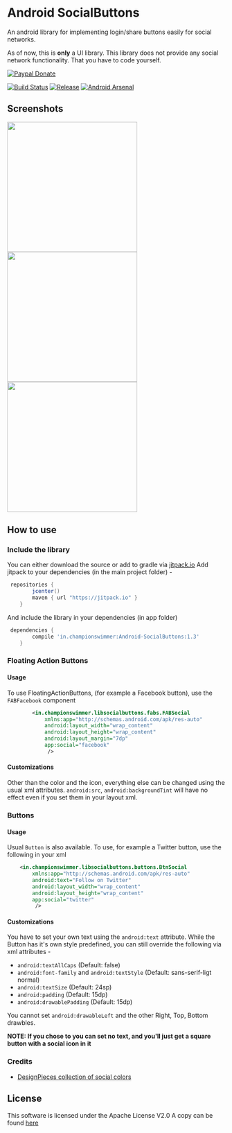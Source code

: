 # Android SocialButtons
An android library for implementing login/share buttons easily for social networks.

As of now, this is **only** a UI library. This library does not provide any social network
functionality. That you have to code yourself. 

[![Paypal Donate](https://img.shields.io/badge/Donate-Paypal-2244dd.svg)](https://paypal.me/championswimmer)


[![Build Status](https://travis-ci.org/championswimmer/Android-SocialButtons.svg)](https://travis-ci.org/championswimmer/Android-SocialButtons)
[![Release](https://img.shields.io/github/tag/championswimmer/Android-SocialButtons.svg?label=maven)](https://jitpack.io/#championswimmer/Android-SocialButtons)
[![Android Arsenal](https://img.shields.io/badge/Android%20Arsenal-Android%20SocialButtons-orange.svg?style=plastic)](http://android-arsenal.com/details/1/2740)


## Screenshots
<img src="/screenshots/screen1.png" width="300"/>
<img src="/screenshots/screen2.png" width="300"/>
<img src="/screenshots/screen3.png" width="300"/>


## How to use

### Include the library
You can either download the source or add to gradle via [jitpack.io](http://jitpack.io)
Add jitpack to your dependencies (in the main project folder) - 
```groovy
 repositories {
        jcenter()
        maven { url "https://jitpack.io" }
    }
```

And include the library in your dependencies (in app folder)   
```groovy
 dependencies {
        compile 'in.championswimmer:Android-SocialButtons:1.3'
    }
```  

### Floating Action Buttons
#### Usage
To use FloatingActionButtons, (for example a Facebook button), use the `FABFacebook` component

```xml
        <in.championswimmer.libsocialbuttons.fabs.FABSocial
            xmlns:app="http://schemas.android.com/apk/res-auto"
            android:layout_width="wrap_content"
            android:layout_height="wrap_content"
            android:layout_margin="7dp"
            app:social="facebook"
             />

```

#### Customizations
Other than the color and the icon, everything else can be changed using the usual xml attributes. `android:src`, `android:backgroundTint` will have no effect even if you set them in your layout xml. 

### Buttons
#### Usage
Usual `Button` is also available. To use, for example a Twitter button, use the following in your xml   
```xml
    <in.championswimmer.libsocialbuttons.buttons.BtnSocial
        xmlns:app="http://schemas.android.com/apk/res-auto"
        android:text="Follow on Twitter"
        android:layout_width="wrap_content"
        android:layout_height="wrap_content"
        app:social="twitter"
         />
```

#### Customizations
You have to set your own text using the `android:text` attribute. While the Button has it's own style predefined, you can still override the following via xml attributes - 
* `android:textAllCaps` (Default: false)
* `android:font-family` and `android:textStyle` (Default: sans-serif-ligt normal)
* `android:textSize` (Default: 24sp)
* `android:padding` (Default: 15dp)
* `android:drawablePadding` (Default: 15dp)

You cannot set `android:drawableLeft` and the other Right, Top, Bottom drawbles.

**NOTE: If you chose to you can set no text, and you'll just get a square button with a social icon in it**


### Credits 
* [DesignPieces collection of social colors](http://designpieces.com/2012/12/social-media-colours-hex-and-rgb/)

## License 
This software is licensed under the Apache License V2.0
A copy can be found [here](./LICENSE.md)
